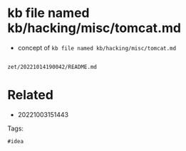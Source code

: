 # kb file named kb/hacking/misc/tomcat.md

- concept of `kb file named kb/hacking/misc/tomcat.md`

```
```

` zet/20221014190042/README.md `

# Related

- 20221003151443

Tags:

    #idea
